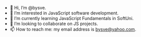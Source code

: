 - 👋 Hi, I’m @bysve.
- 👀 I’m interested in JavaScript software development.
- 🌱 I’m currently learning JavaScript Fundamentals in SoftUni.
- 💞️ I’m looking to collaborate on JS projects.
- 📫 How to reach me: my email address is bysve@yahoo.com.

<!---
bysve/bysve is a ✨ special ✨ repository because its `README.md` (this file) appears on your GitHub profile.
You can click the Preview link to take a look at your changes.
--->
